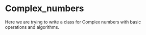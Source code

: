 # Complex_numbers

Here we are trying to write a class for Complex numbers with basic operations and algorithms.

